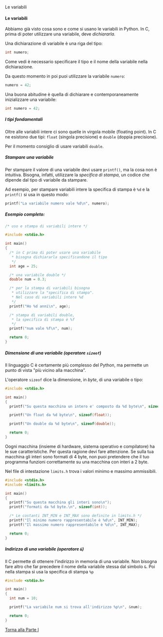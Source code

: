 Le variabili



#### Le variabili

Abbiamo già visto cosa sono e come si usano le variabili in Python.
In C, prima di poter utilizzare una variabile, deve *dichiararla*.

Una dichiarazione di variabile è una riga del tipo:

```c
int numero;
```

Come vedi è necessario specificare il tipo e il nome della variabile nella dichiarazione.

Da questo momento in poi puoi utilizzare la variabile `numero`:

```c
numero = 42;
```

Una buona abitudine è quella di dichiarare e contemporaneamente
inizializzare una variabile:

```c
int numero = 42;
```

##### I tipi fondamentali

Oltre alle variabili intere ci sono quelle in virgola mobile (floating point).
In C ne esistono due tipi: `float` (singola precisione) e
`double` (doppia precisione).

Per il momento consiglio di usare variabili `double`.

##### Stampare una variabile

Per stampare il valore di una variabile devi usare `printf()`,
ma la cosa non è intuitiva.
Bisogna, infatti, utilizzare la *specifica di stampa*, un codice che dipende
dal tipo di variabile da stampare.

Ad esempio, per stampare variabili intere la specifica di stampa è `%d`
e la `printf()` si usa in questo modo:

```c
printf("La variabile numero vale %d\n", numero);
```

##### Esempio completo:

```c
/* uso e stampa di variabili intere */

#include <stdio.h>

int main()
{
  /* in C prima di poter usare una variabile
   * bisogna dichiararla specificandone il tipo
   */
  int age = 25;

  /* una variabile double */
  double num = 0.3;

  /* per la stampa di variabili bisogna
   * utilizzare la "specifica di stampa".
   * Nel caso di variabili intere %d
   */
  printf("Ho %d anni\n", age);

  /* stampa di variabili double,
   * la specifica di stampa è %f
   */
  printf("num vale %f\n", num);

  return 0;
}
```

##### Dimensione di una variabile (operatore `sizeof`)

Il linguaggio C è certamente più complesso del Python, ma permette un punto di vista
"più vicino alla macchina".

L'operatore `sizeof` dice la dimensione, in *byte*, di una
variabile o tipo:

```c
#include <stdio.h>

int main()
{
  printf("Su questa macchina un intero e' composto da %d byte\n", sizeof(int));

  printf("Un float da %d byte\n", sizeof(float));

  printf("Un double da %d byte\n", sizeof(double));

  return 0;
}
```

Oogni macchina (insieme di hardware, sistema operativo e compilatore)
ha le sue caratteristiche. Per questa ragione devi fare attenzione.
Se sulla tua macchina gli interi sono formati di 4 byte,
non puoi pretendere che il tuo programma funzioni correttamente
su una macchina con interi a 2 byte.

Nel file di intestazione `limits.h` trova i valori minimo e massimo ammissibili.

```c
#include <stdio.h>
#include <limits.h>

int main()
{
  printf("Su questa macchina gli interi sono\n");
  printf("formati da %d byte.\n", sizeof(int));

  /* Le costanti INT_MIN e INT_MAX sono definite in limits.h */
  printf("Il minimo numero rappresentabile è %d\n", INT_MIN);
  printf("Il massimo numero rappresentabile è %d\n", INT_MAX);

  return 0;
}
```

##### Indirizzo di una variabile (operatore `&`)

Il C permette di ottenere l'indirizzo in memoria di una variabile.
Non bisogna fare altro che far precedere il nome della variabile stessa dal simbolo `&`.
Poi nella stampa si usa la specifica di stampa `%p`

```c
#include <stdio.h>

int main()
{
  int num = 10;

  printf("La variabile num si trova all'indirizzo %p\n", &num);

  return 0;
}
```

<a href="/activities/1">Torna alla Parte I</a>
